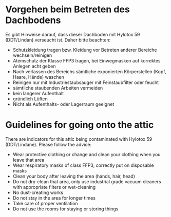 # Vorgehen beim Betreten des Dachbodens

Es gibt Hinweise darauf, dass dieser Dachboden mit Hylotox 59 (DDT/Lindan) verseucht ist. Daher bitte beachten:

  - Schutzkleidung tragen bzw. Kleidung vor Betreten anderer Bereiche wechseln/reinigen
  - Atemschutz der Klasse FFP3 tragen, bei Einwegmasken auf korrektes Anlegen acht geben
  - Nach verlassen des Bereichs sämtliche exponierten Körperstellen (Kopf, Haare, Hände) waschen
  - Reinigen nur mit Industriestaubsauger mit Feinstaubfilter oder feucht
  - sämtliche staubenden Arbeiten vermeiden
  - kein längerer Aufenthalt
  - gründlich Lüften
  - Nicht als Aufenthalts- oder Lagerraum geeignet

# Guidelines for going onto the attic

There are indicators for this attic being contaminated with Hylotox 59 (DDT/Lindane). Please follow the advice:

 - Wear protective clothing or change and clean your clothing when you leave that area
 - Wear respiratory masks of class FFP3, correctly put on disposable masks
 - Clean your body after leaving the area (hands, hair, head)
 - Do not dry-clean that area, only use industrial grade vacuum cleaners with appropriate filters or wet-cleaning
 - No dust-creating works
 - Do not stay in the area for longer times
 - Take care of proper ventilation
 - Do not use the rooms for staying or storing things
